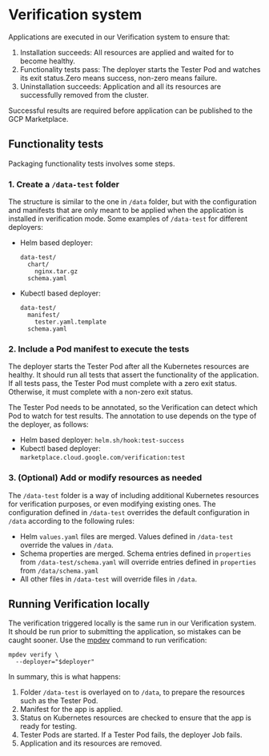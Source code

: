 # Verification system

Applications are executed in our Verification system to ensure that:

1. Installation succeeds: All resources are applied and waited for to become healthy.
1. Functionality tests pass: The deployer starts the Tester Pod and watches its exit status.Zero means
success, non-zero means failure.
1. Uninstallation succeeds: Application and all its resources are successfully removed from the cluster.

Successful results are required before application can be published to the GCP Marketplace.

## Functionality tests

Packaging functionality tests involves some steps.

### 1. Create a `/data-test` folder

The structure is similar to the one in `/data` folder, but with the configuration and manifests that
are only meant to be applied when the application is installed in verification mode. Some examples of
`/data-test` for different deployers:

* Helm based deployer:

    ```
    data-test/
      chart/
        nginx.tar.gz
      schema.yaml
    ```

* Kubectl based deployer:

    ```
    data-test/
      manifest/
        tester.yaml.template
      schema.yaml
    ```

### 2. Include a Pod manifest to execute the tests

The deployer starts the Tester Pod after all the Kubernetes resources are healthy. It should run all
tests that assert the functionality of the application. If all tests pass, the Tester Pod must complete
with a zero exit status. Otherwise, it must complete with a non-zero exit status.

The Tester Pod needs to be annotated, so the Verification can detect which Pod to watch for test results.
The annotation to use depends on the type of the deployer, as follows:

* Helm based deployer: `helm.sh/hook:test-success`
* Kubectl based deployer: `marketplace.cloud.google.com/verification:test`

### 3. (Optional) Add or modify resources as needed

The `/data-test` folder is a way of including additional Kubernetes resources for verification purposes,
or even modifying existing ones. The configuration defined in `/data-test` overrides the default configuration
in `/data` according to the following rules:

+  Helm `values.yaml` files are merged. Values defined in `/data-test`
   override the values in `/data`.
+  Schema properties are merged. Schema entries defined in `properties` from
   `/data-test/schema.yaml` will override entries defined in `properties`
   from `/data/schema.yaml`
+  All other files in `/data-test` will override files in `/data`.

## Running Verification locally

The verification triggered locally is the same run in our Verification system. It should be run prior
to submitting the application, so mistakes can be caught sooner. Use the [mpdev](https://github.com/GoogleCloudPlatform/marketplace-k8s-app-tools/blob/master/docs/mpdev-reference.md)
command to run verification:

```
mpdev verify \
  --deployer="$deployer"
```

In summary, this is what happens:

1. Folder `/data-test` is overlayed on to `/data`, to prepare the resources such as the Tester Pod.
1. Manifest for the app is applied.
1. Status on Kubernetes resources are checked to ensure that the app is ready for testing.
1. Tester Pods are started. If a Tester Pod fails, the deployer Job fails.
1. Application and its resources are removed.
